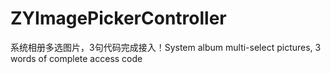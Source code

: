 # ZYImagePickerController
系统相册多选图片，3句代码完成接入！System album multi-select pictures, 3 words of complete access code
